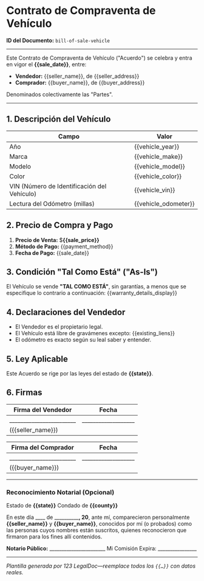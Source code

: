 # Contrato de Compraventa de Vehículo
**ID del Documento:** `bill-of-sale-vehicle`

---

Este Contrato de Compraventa de Vehículo ("Acuerdo") se celebra y entra en vigor el **{{sale_date}}**, entre:

-   **Vendedor:** {{seller_name}}, de {{seller_address}}
-   **Comprador:** {{buyer_name}}, de {{buyer_address}}

Denominados colectivamente las "Partes".

---

## 1. Descripción del Vehículo

| Campo                                       | Valor                          |
|---------------------------------------------|--------------------------------|
| Año                                         | {{vehicle_year}}               |
| Marca                                       | {{vehicle_make}}               |
| Modelo                                      | {{vehicle_model}}              |
| Color                                       | {{vehicle_color}}              |
| VIN (Número de Identificación del Vehículo) | {{vehicle_vin}}                |
| Lectura del Odómetro (millas)               | {{vehicle_odometer}}           |

## 2. Precio de Compra y Pago

1.  **Precio de Venta:** $**{{sale_price}}**
2.  **Método de Pago:** {{payment_method}}
3.  **Fecha de Pago:** {{sale_date}}

## 3. Condición "Tal Como Está" ("As-Is")

El Vehículo se vende **"TAL COMO ESTÁ"**, sin garantías, a menos que se especifique lo contrario a continuación:
{{warranty_details_display}}

## 4. Declaraciones del Vendedor

-   El Vendedor es el propietario legal.
-   El Vehículo está libre de gravámenes excepto: {{existing_liens}}
-   El odómetro es exacto según su leal saber y entender.

## 5. Ley Aplicable

Este Acuerdo se rige por las leyes del estado de **{{state}}**.

## 6. Firmas

| Firma del Vendedor      | Fecha              |
|-------------------------|--------------------|
| ________________________| ___________________|
| ({{seller_name}})       |                    |

| Firma del Comprador     | Fecha              |
|-------------------------|--------------------|
| ________________________| ___________________|
| ({{buyer_name}})        |                    |

---

### Reconocimiento Notarial (Opcional)

Estado de **{{state}}**
Condado de **{{county}}**

En este día ____ de ____________, 20__, ante mí, comparecieron personalmente **{{seller_name}}** y **{{buyer_name}}**, conocidos por mí (o probados) como las personas cuyos nombres están suscritos, quienes reconocieron que firmaron para los fines allí contenidos.

**Notario Público:** _______________________
Mi Comisión Expira: ________________

---

*Plantilla generada por 123 LegalDoc—reemplace todos los `{{…}}` con datos reales.*
